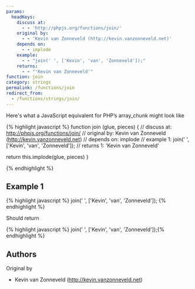 ```yaml
---
params:
  headKeys:
    discuss at:
      - - 'http://phpjs.org/functions/join/'
    original by:
      - - 'Kevin van Zonneveld (http://kevin.vanzonneveld.net)'
    depends on:
      - - implode
    example:
      - - "join(' ', ['Kevin', 'van', 'Zonneveld']);"
    returns:
      - - "'Kevin van Zonneveld'"
function: join
category: strings
permalink: /functions/join
redirect_from:
  - /functions/strings/join/
---
```


<!-- WARNING! This file is auto generated by `npm run web:inject`, do not edit by hand -->

Here's what a JavaScript equivalent for PHP’s array_chunk might look like

{% highlight javascript %}
function join (glue, pieces) {
  //  discuss at: http://phpjs.org/functions/join/
  // original by: Kevin van Zonneveld (http://kevin.vanzonneveld.net)
  //  depends on: implode
  //   example 1: join(' ', ['Kevin', 'van', 'Zonneveld']);
  //   returns 1: 'Kevin van Zonneveld'

  return this.implode(glue, pieces)
}

{% endhighlight %}

## Example 1

{% highlight javascript %}
join(' ', ['Kevin', 'van', 'Zonneveld']);
{% endhighlight %}

Should return

{% highlight javascript %}
join(' ', ['Kevin', 'van', 'Zonneveld']);{% endhighlight %}


## Authors


Original by

- Kevin van Zonneveld (http://kevin.vanzonneveld.net)


